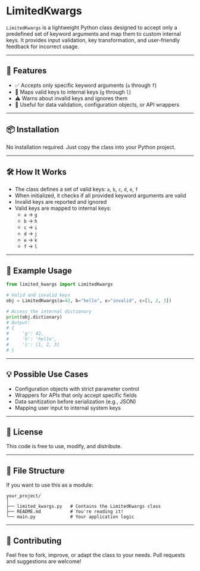 # LimitedKwargs

`LimitedKwargs` is a lightweight Python class designed to accept only a predefined set of keyword arguments and map them to custom internal keys. It provides input validation, key transformation, and user-friendly feedback for incorrect usage.

---

## 🚀 Features

- ✅ Accepts only specific keyword arguments (`a` through `f`)
- 🔄 Maps valid keys to internal keys (`g` through `l`)
- ⚠️ Warns about invalid keys and ignores them
- 🧩 Useful for data validation, configuration objects, or API wrappers

---

## 📦 Installation

No installation required. Just copy the class into your Python project.

---

## 🛠️ How It Works

- The class defines a set of valid keys: `a`, `b`, `c`, `d`, `e`, `f`
- When initialized, it checks if all provided keyword arguments are valid
- Invalid keys are reported and ignored
- Valid keys are mapped to internal keys:  
  - `a` → `g`  
  - `b` → `h`  
  - `c` → `i`  
  - `d` → `j`  
  - `e` → `k`  
  - `f` → `l`

---

## 📄 Example Usage

```python
from limited_kwargs import LimitedKwargs

# Valid and invalid keys
obj = LimitedKwargs(a=42, b="hello", x="invalid", c=[1, 2, 3])

# Access the internal dictionary
print(obj.dictionary)
# Output:
# {
#     'g': 42,
#     'h': 'hello',
#     'i': [1, 2, 3]
# }
```
---
## 💡 Possible Use Cases
* Configuration objects with strict parameter control
* Wrappers for APIs that only accept specific fields
* Data sanitization before serialization (e.g., JSON)
* Mapping user input to internal system keys

---

## 📜 License
This code is free to use, modify, and distribute.

---
## 📁 File Structure
If you want to use this as a module:
```plaintext
your_project/
│
├── limited_kwargs.py   # Contains the LimitedKwargs class
├── README.md           # You're reading it!
└── main.py             # Your application logic
```

---

## 🤝 Contributing
Feel free to fork, improve, or adapt the class to your needs. Pull requests and suggestions are welcome!